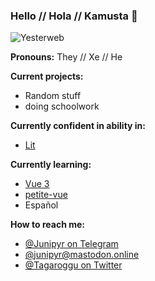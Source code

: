 ### Hello // Hola // Kamusta 👋

![Yesterweb](https://yesterweb.org/img/button.png)

**Pronouns:** They // Xe // He

**Current projects:**
- Random stuff
- doing schoolwork

**Currently confident in ability in:**
- [Lit](https://github.com/lit/lit#readme)

**Currently learning:**
- [Vue 3](https://github.com/vuejs/core#readme)
- [petite-vue](https://github.com/vuejs/petite-vue#readme)
- Español

<!--**Looking for help with:**-->

**How to reach me:**
- [@Junipyr on Telegram](https://t.me/@Junipyr)
- [@junipyr@mastodon.online](https://mastodon.online/@junipyr)
- [@Tagaroggu on Twitter](https://twitter.com/tagaroggu)

<!--
**tagaroggu/tagaroggu** is a ✨ _special_ ✨ repository because its `README.md` (this file) appears on your GitHub profile.

Here are some ideas to get you started:

- 🔭 I’m currently working on ...
- 🌱 I’m currently learning ...
- 👯 I’m looking to collaborate on ...
- 🤔 I’m looking for help with ...
- 💬 Ask me about ...
- 📫 How to reach me: ...
- 😄 Pronouns: ...
- ⚡ Fun fact: ...
-->
